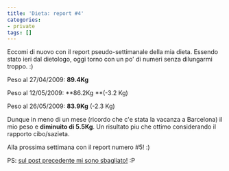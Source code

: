 ```yaml
---
title: 'Dieta: report #4'
categories:
- private
tags: []
---
```

Eccomi di nuovo con il report pseudo-settimanale della mia dieta. Essendo
stato ieri dal dietologo, oggi torno con un po' di numeri senza dilungarmi
troppo. :)

Peso al 27/04/2009: **89.4Kg**

Peso al 12/05/2009: **86.2Kg **(-3.2 Kg)

Peso al 26/05/2009: **83.9Kg** (-2.3 Kg)

Dunque in meno di un mese (ricordo che c'e stata la vacanza a Barcelona) il
mio peso e **diminuito di 5.5Kg**. Un risultato piu che ottimo considerando il
rapporto cibo/sazieta.

Alla prossima settimana con il report numero #5! :)

PS: [sul post precedente mi sono
sbagliato!](http://www.diegor.it/2009/05/21/dieta-report-3/) :P


